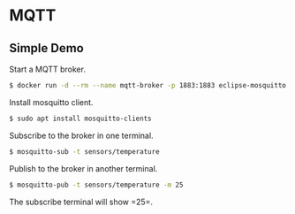 # MQTT

## Simple Demo

Start a MQTT broker.

```bash
$ docker run -d --rm --name mqtt-broker -p 1883:1883 eclipse-mosquitto
```

Install mosquitto client.
```bash
$ sudo apt install mosquitto-clients
```

Subscribe to the broker in one terminal.
```bash
$ mosquitto-sub -t sensors/temperature
```

Publish to the broker in another terminal.
```bash
$ mosquitto-pub -t sensors/temperature -m 25
```

The subscribe terminal will show =25=.
